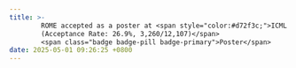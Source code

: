 ```yaml
---
title: >-
        ROME accepted as a poster at <span style="color:#d72f3c;">ICML 2025
        (Acceptance Rate: 26.9%, 3,260/12,107)</span>
        <span class="badge badge-pill badge-primary">Poster</span>
date: 2025-05-01 09:26:25 +0800
---
```


